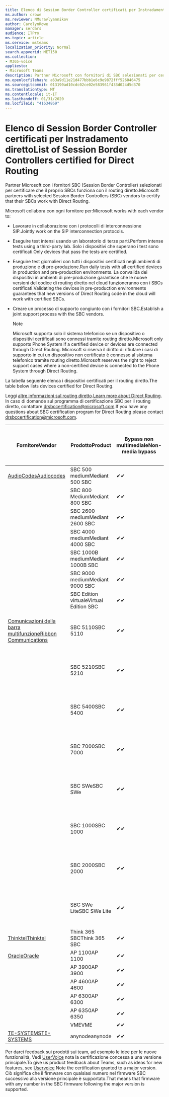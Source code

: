 ```yaml
---
title: Elenco di Session Border Controller certificati per Instradamento diretto
ms.author: crowe
ms.reviewer: NMuravlyannikov
author: CarolynRowe
manager: serdars
audience: ITPro
ms.topic: article
ms.service: msteams
localization_priority: Normal
search.appverid: MET150
ms.collection:
- M365-voice
appliesto:
- Microsoft Teams
description: Partner Microsoft con fornitori di SBC selezionati per certificare il lavoro di SBCs con il routing diretto.
ms.openlocfilehash: a63a9d11e21d477bbb1e6c9e9872fff526046475
ms.sourcegitcommit: 013190ad10cdc02ce02e583961f433d024d5d370
ms.translationtype: MT
ms.contentlocale: it-IT
ms.lasthandoff: 01/31/2020
ms.locfileid: "41634869"
---
```

# <a name="list-of-session-border-controllers-certified-for-direct-routing"></a><span data-ttu-id="dcb73-103">Elenco di Session Border Controller certificati per Instradamento diretto</span><span class="sxs-lookup"><span data-stu-id="dcb73-103">List of Session Border Controllers certified for Direct Routing</span></span>

<span data-ttu-id="dcb73-104">Partner Microsoft con i fornitori SBC (Session Border Controller) selezionati per certificare che il proprio SBCs funziona con il routing diretto.</span><span class="sxs-lookup"><span data-stu-id="dcb73-104">Microsoft partners with selected Session Border Controllers (SBC) vendors to certify that their SBCs work with Direct Routing.</span></span> 

<span data-ttu-id="dcb73-105">Microsoft collabora con ogni fornitore per:</span><span class="sxs-lookup"><span data-stu-id="dcb73-105">Microsoft works with each vendor to:</span></span> 

- <span data-ttu-id="dcb73-106">Lavorare in collaborazione con i protocolli di interconnessione SIP.</span><span class="sxs-lookup"><span data-stu-id="dcb73-106">Jointly work on the SIP interconnection protocols.</span></span>
- <span data-ttu-id="dcb73-107">Eseguire test intensi usando un laboratorio di terze parti.</span><span class="sxs-lookup"><span data-stu-id="dcb73-107">Perform intense tests using a third-party lab.</span></span> <span data-ttu-id="dcb73-108">Solo i dispositivi che superano i test sono certificati.</span><span class="sxs-lookup"><span data-stu-id="dcb73-108">Only devices that pass the tests are certified.</span></span> 
- <span data-ttu-id="dcb73-109">Eseguire test giornalieri con tutti i dispositivi certificati negli ambienti di produzione e di pre-produzione.</span><span class="sxs-lookup"><span data-stu-id="dcb73-109">Run daily tests with all certified devices in production and pre-production environments.</span></span> <span data-ttu-id="dcb73-110">La convalida dei dispositivi in ambienti di pre-produzione garantisce che le nuove versioni del codice di routing diretto nel cloud funzioneranno con i SBCs certificati.</span><span class="sxs-lookup"><span data-stu-id="dcb73-110">Validating the devices in pre-production environments guarantees that new versions of Direct Routing code in the cloud will work with certified SBCs.</span></span> 
- <span data-ttu-id="dcb73-111">Creare un processo di supporto congiunto con i fornitori SBC.</span><span class="sxs-lookup"><span data-stu-id="dcb73-111">Establish a joint support process with the SBC vendors.</span></span>


  > [!NOTE]
  > <span data-ttu-id="dcb73-112">Microsoft supporta solo il sistema telefonico se un dispositivo o dispositivi certificati sono connessi tramite routing diretto.</span><span class="sxs-lookup"><span data-stu-id="dcb73-112">Microsoft only supports Phone System if a certified device or devices are connected through Direct Routing.</span></span> <span data-ttu-id="dcb73-113">Microsoft si riserva il diritto di rifiutare i casi di supporto in cui un dispositivo non certificato è connesso al sistema telefonico tramite routing diretto.</span><span class="sxs-lookup"><span data-stu-id="dcb73-113">Microsoft reserves the right to reject support cases where a non-certified device is connected to the Phone System through Direct Routing.</span></span> 

<span data-ttu-id="dcb73-114">La tabella seguente elenca i dispositivi certificati per il routing diretto.</span><span class="sxs-lookup"><span data-stu-id="dcb73-114">The table below lists devices certified for Direct Routing.</span></span> 

<span data-ttu-id="dcb73-115">Leggi [altre informazioni sul routing diretto](https://aka.ms/dr).</span><span class="sxs-lookup"><span data-stu-id="dcb73-115">[Learn more about Direct Routing](https://aka.ms/dr).</span></span> <span data-ttu-id="dcb73-116">In caso di domande sul programma di certificazione SBC per il routing diretto, contattare drsbccertification@microsoft.com.</span><span class="sxs-lookup"><span data-stu-id="dcb73-116">If you have any questions about SBC certification program for Direct Routing please contact drsbccertification@microsoft.com.</span></span>


|                                                       <span data-ttu-id="dcb73-117">Fornitore</span><span class="sxs-lookup"><span data-stu-id="dcb73-117">Vendor</span></span>                                                        |       <span data-ttu-id="dcb73-118">Prodotto</span><span class="sxs-lookup"><span data-stu-id="dcb73-118">Product</span></span>       | <span data-ttu-id="dcb73-119">Bypass non multimediale</span><span class="sxs-lookup"><span data-stu-id="dcb73-119">Non-media bypass</span></span> | <span data-ttu-id="dcb73-120">Bypass multimediale</span><span class="sxs-lookup"><span data-stu-id="dcb73-120">Media bypass</span></span> | <span data-ttu-id="dcb73-121">Versione software</span><span class="sxs-lookup"><span data-stu-id="dcb73-121">Software version</span></span> | <span data-ttu-id="dcb73-122">Convalidati con i provider di E911</span><span class="sxs-lookup"><span data-stu-id="dcb73-122">Validated with E911 providers</span></span> | <span data-ttu-id="dcb73-123">In grado di ELIN</span><span class="sxs-lookup"><span data-stu-id="dcb73-123">ELIN capable</span></span>
|---------------------------------------------------------------------------------------------------------------------|---------------------|------------------|--------------|------------------|-----------------|------------------|
| [<span data-ttu-id="dcb73-124">AudioCodes</span><span class="sxs-lookup"><span data-stu-id="dcb73-124">Audiocodes</span></span>](https://www.audiocodes.com/solutions-products/products/products-for-microsoft-365/direct-routing-for-microsoft-teams) |   <span data-ttu-id="dcb73-125">SBC 500 medium</span><span class="sxs-lookup"><span data-stu-id="dcb73-125">Mediant 500 SBC</span></span>   |     <span data-ttu-id="dcb73-126">&#10004;</span><span class="sxs-lookup"><span data-stu-id="dcb73-126">&#10004;</span></span>     |   <span data-ttu-id="dcb73-127">&#10004;</span><span class="sxs-lookup"><span data-stu-id="dcb73-127">&#10004;</span></span>    |  <span data-ttu-id="dcb73-128">7.20 a. 250</span><span class="sxs-lookup"><span data-stu-id="dcb73-128">7.20A.250</span></span>   |
|                                                                                                                     |   <span data-ttu-id="dcb73-129">SBC 800 Medium</span><span class="sxs-lookup"><span data-stu-id="dcb73-129">Mediant 800 SBC</span></span>   |     <span data-ttu-id="dcb73-130">&#10004;</span><span class="sxs-lookup"><span data-stu-id="dcb73-130">&#10004;</span></span>     |   <span data-ttu-id="dcb73-131">&#10004;</span><span class="sxs-lookup"><span data-stu-id="dcb73-131">&#10004;</span></span>     |  <span data-ttu-id="dcb73-132">7.20 a. 250</span><span class="sxs-lookup"><span data-stu-id="dcb73-132">7.20A.250</span></span>   |    |    |
|                                                                                                                     |  <span data-ttu-id="dcb73-133">SBC 2600 medium</span><span class="sxs-lookup"><span data-stu-id="dcb73-133">Mediant 2600 SBC</span></span>   |     <span data-ttu-id="dcb73-134">&#10004;</span><span class="sxs-lookup"><span data-stu-id="dcb73-134">&#10004;</span></span>     |   <span data-ttu-id="dcb73-135">&#10004;</span><span class="sxs-lookup"><span data-stu-id="dcb73-135">&#10004;</span></span>    |  <span data-ttu-id="dcb73-136">7.20 a. 250</span><span class="sxs-lookup"><span data-stu-id="dcb73-136">7.20A.250</span></span>   |     |    |    
|                                                                                                                     |  <span data-ttu-id="dcb73-137">SBC 4000 medium</span><span class="sxs-lookup"><span data-stu-id="dcb73-137">Mediant 4000 SBC</span></span>   |     <span data-ttu-id="dcb73-138">&#10004;</span><span class="sxs-lookup"><span data-stu-id="dcb73-138">&#10004;</span></span>     |   <span data-ttu-id="dcb73-139">&#10004;</span><span class="sxs-lookup"><span data-stu-id="dcb73-139">&#10004;</span></span>     |  <span data-ttu-id="dcb73-140">7.20 a. 250</span><span class="sxs-lookup"><span data-stu-id="dcb73-140">7.20A.250</span></span>   |     |    |    
|                                                                                                                     | <span data-ttu-id="dcb73-141">SBC 1000B medium</span><span class="sxs-lookup"><span data-stu-id="dcb73-141">Mediant 1000B  SBC</span></span>  |     <span data-ttu-id="dcb73-142">&#10004;</span><span class="sxs-lookup"><span data-stu-id="dcb73-142">&#10004;</span></span>     |   <span data-ttu-id="dcb73-143">In sospeso</span><span class="sxs-lookup"><span data-stu-id="dcb73-143">Pending</span></span>     |  <span data-ttu-id="dcb73-144">7.20 a. 250</span><span class="sxs-lookup"><span data-stu-id="dcb73-144">7.20A.250</span></span>  |    |    |    
|                                                                                                                     | <span data-ttu-id="dcb73-145">SBC 9000 medium</span><span class="sxs-lookup"><span data-stu-id="dcb73-145">Mediant 9000  SBC</span></span>  |     <span data-ttu-id="dcb73-146">&#10004;</span><span class="sxs-lookup"><span data-stu-id="dcb73-146">&#10004;</span></span>     |   <span data-ttu-id="dcb73-147">&#10004;</span><span class="sxs-lookup"><span data-stu-id="dcb73-147">&#10004;</span></span>     |  <span data-ttu-id="dcb73-148">7.20 a. 250</span><span class="sxs-lookup"><span data-stu-id="dcb73-148">7.20A.250</span></span>   |    |    |                                                                       
|                                                                                                                     | <span data-ttu-id="dcb73-149">SBC Edition virtuale</span><span class="sxs-lookup"><span data-stu-id="dcb73-149">Virtual Edition SBC</span></span> |     <span data-ttu-id="dcb73-150">&#10004;</span><span class="sxs-lookup"><span data-stu-id="dcb73-150">&#10004;</span></span>     |   <span data-ttu-id="dcb73-151">&#10004;</span><span class="sxs-lookup"><span data-stu-id="dcb73-151">&#10004;</span></span>     |  <span data-ttu-id="dcb73-152">7.20 a. 250</span><span class="sxs-lookup"><span data-stu-id="dcb73-152">7.20A.250</span></span> |    |    |    
|  [<span data-ttu-id="dcb73-153">Comunicazioni della barra multifunzione</span><span class="sxs-lookup"><span data-stu-id="dcb73-153">Ribbon Communications</span></span>](https://ribboncommunications.com/solutions/enterprise-solutions/microsoft-skype-business)  |      <span data-ttu-id="dcb73-154">SBC 5110</span><span class="sxs-lookup"><span data-stu-id="dcb73-154">SBC 5110</span></span>       |     <span data-ttu-id="dcb73-155">&#10004;</span><span class="sxs-lookup"><span data-stu-id="dcb73-155">&#10004;</span></span>     |   <span data-ttu-id="dcb73-156">&#10004;</span><span class="sxs-lookup"><span data-stu-id="dcb73-156">&#10004;</span></span>    |       <span data-ttu-id="dcb73-157">V 7.2</span><span class="sxs-lookup"><span data-stu-id="dcb73-157">V7.2</span></span>       |  <span data-ttu-id="dcb73-158">Intrado ERS</span><span class="sxs-lookup"><span data-stu-id="dcb73-158">Intrado ERS</span></span> <br><span data-ttu-id="dcb73-159">Intrado EGW</span><span class="sxs-lookup"><span data-stu-id="dcb73-159">Intrado EGW</span></span> |   <span data-ttu-id="dcb73-160">No</span><span class="sxs-lookup"><span data-stu-id="dcb73-160">No</span></span> |    
|                                                                                                                     |      <span data-ttu-id="dcb73-161">SBC 5210</span><span class="sxs-lookup"><span data-stu-id="dcb73-161">SBC 5210</span></span>       |     <span data-ttu-id="dcb73-162">&#10004;</span><span class="sxs-lookup"><span data-stu-id="dcb73-162">&#10004;</span></span>     |  <span data-ttu-id="dcb73-163">&#10004;</span><span class="sxs-lookup"><span data-stu-id="dcb73-163">&#10004;</span></span>    |       <span data-ttu-id="dcb73-164">V 7.2</span><span class="sxs-lookup"><span data-stu-id="dcb73-164">V7.2</span></span>       |   <span data-ttu-id="dcb73-165">Intrado ERS</span><span class="sxs-lookup"><span data-stu-id="dcb73-165">Intrado ERS</span></span> <br><span data-ttu-id="dcb73-166">Intrado EGW</span><span class="sxs-lookup"><span data-stu-id="dcb73-166">Intrado EGW</span></span>  | <span data-ttu-id="dcb73-167">No</span><span class="sxs-lookup"><span data-stu-id="dcb73-167">No</span></span>   |    
|                                                                                                                     |      <span data-ttu-id="dcb73-168">SBC 5400</span><span class="sxs-lookup"><span data-stu-id="dcb73-168">SBC 5400</span></span>       |     <span data-ttu-id="dcb73-169">&#10004;</span><span class="sxs-lookup"><span data-stu-id="dcb73-169">&#10004;</span></span>     |   <span data-ttu-id="dcb73-170">&#10004;</span><span class="sxs-lookup"><span data-stu-id="dcb73-170">&#10004;</span></span>   |       <span data-ttu-id="dcb73-171">V 7.2</span><span class="sxs-lookup"><span data-stu-id="dcb73-171">V7.2</span></span>       |  <span data-ttu-id="dcb73-172">Intrado ERS</span><span class="sxs-lookup"><span data-stu-id="dcb73-172">Intrado ERS</span></span> <br><span data-ttu-id="dcb73-173">Intrado EGW</span><span class="sxs-lookup"><span data-stu-id="dcb73-173">Intrado EGW</span></span>    |<span data-ttu-id="dcb73-174">No</span><span class="sxs-lookup"><span data-stu-id="dcb73-174">No</span></span>|    
|                                                                                                                     |      <span data-ttu-id="dcb73-175">SBC 7000</span><span class="sxs-lookup"><span data-stu-id="dcb73-175">SBC 7000</span></span>       |     <span data-ttu-id="dcb73-176">&#10004;</span><span class="sxs-lookup"><span data-stu-id="dcb73-176">&#10004;</span></span>     |   <span data-ttu-id="dcb73-177">&#10004;</span><span class="sxs-lookup"><span data-stu-id="dcb73-177">&#10004;</span></span>    |       <span data-ttu-id="dcb73-178">V 7.2</span><span class="sxs-lookup"><span data-stu-id="dcb73-178">V7.2</span></span>       |   <span data-ttu-id="dcb73-179">Intrado ERS</span><span class="sxs-lookup"><span data-stu-id="dcb73-179">Intrado ERS</span></span> <br><span data-ttu-id="dcb73-180">Intrado EGW</span><span class="sxs-lookup"><span data-stu-id="dcb73-180">Intrado EGW</span></span>  |  <span data-ttu-id="dcb73-181">No</span><span class="sxs-lookup"><span data-stu-id="dcb73-181">No</span></span>  |    
|                                                                                                                     |       <span data-ttu-id="dcb73-182">SBC SWe</span><span class="sxs-lookup"><span data-stu-id="dcb73-182">SBC SWe</span></span>       |     <span data-ttu-id="dcb73-183">&#10004;</span><span class="sxs-lookup"><span data-stu-id="dcb73-183">&#10004;</span></span>     |   <span data-ttu-id="dcb73-184">&#10004;</span><span class="sxs-lookup"><span data-stu-id="dcb73-184">&#10004;</span></span>   |       <span data-ttu-id="dcb73-185">V 7.2</span><span class="sxs-lookup"><span data-stu-id="dcb73-185">V7.2</span></span>       |   <span data-ttu-id="dcb73-186">Intrado ERS</span><span class="sxs-lookup"><span data-stu-id="dcb73-186">Intrado ERS</span></span> <br><span data-ttu-id="dcb73-187">Intrado EGW</span><span class="sxs-lookup"><span data-stu-id="dcb73-187">Intrado EGW</span></span> |   <span data-ttu-id="dcb73-188">No</span><span class="sxs-lookup"><span data-stu-id="dcb73-188">No</span></span> |    
|                                                                                                                     |      <span data-ttu-id="dcb73-189">SBC 1000</span><span class="sxs-lookup"><span data-stu-id="dcb73-189">SBC 1000</span></span>       |     <span data-ttu-id="dcb73-190">&#10004;</span><span class="sxs-lookup"><span data-stu-id="dcb73-190">&#10004;</span></span>     |   <span data-ttu-id="dcb73-191">&#10004;</span><span class="sxs-lookup"><span data-stu-id="dcb73-191">&#10004;</span></span>    |      <span data-ttu-id="dcb73-192">v 8.0.3 (Build 537)</span><span class="sxs-lookup"><span data-stu-id="dcb73-192">v8.0.3 (build 537)</span></span>     |  <span data-ttu-id="dcb73-193">Intrado ERS</span><span class="sxs-lookup"><span data-stu-id="dcb73-193">Intrado ERS</span></span> <br><span data-ttu-id="dcb73-194">Intrado EGW</span><span class="sxs-lookup"><span data-stu-id="dcb73-194">Intrado EGW</span></span>   |  <span data-ttu-id="dcb73-195">In sospeso</span><span class="sxs-lookup"><span data-stu-id="dcb73-195">Pending</span></span>  |    
|                                                                                                                     |      <span data-ttu-id="dcb73-196">SBC 2000</span><span class="sxs-lookup"><span data-stu-id="dcb73-196">SBC 2000</span></span>       |     <span data-ttu-id="dcb73-197">&#10004;</span><span class="sxs-lookup"><span data-stu-id="dcb73-197">&#10004;</span></span>     |   <span data-ttu-id="dcb73-198">&#10004;</span><span class="sxs-lookup"><span data-stu-id="dcb73-198">&#10004;</span></span>   |     <span data-ttu-id="dcb73-199">v 8.0.3 (Build 537)</span><span class="sxs-lookup"><span data-stu-id="dcb73-199">v8.0.3 (build 537)</span></span>     |  <span data-ttu-id="dcb73-200">Intrado ERS</span><span class="sxs-lookup"><span data-stu-id="dcb73-200">Intrado ERS</span></span> <br><span data-ttu-id="dcb73-201">Intrado EGW</span><span class="sxs-lookup"><span data-stu-id="dcb73-201">Intrado EGW</span></span>  |  <span data-ttu-id="dcb73-202">In sospeso</span><span class="sxs-lookup"><span data-stu-id="dcb73-202">Pending</span></span>  |    
|                                                                                                                     |    <span data-ttu-id="dcb73-203">SBC SWe Lite</span><span class="sxs-lookup"><span data-stu-id="dcb73-203">SBC SWe Lite</span></span>     |     <span data-ttu-id="dcb73-204">&#10004;</span><span class="sxs-lookup"><span data-stu-id="dcb73-204">&#10004;</span></span>     |  <span data-ttu-id="dcb73-205">&#10004;</span><span class="sxs-lookup"><span data-stu-id="dcb73-205">&#10004;</span></span>    |      <span data-ttu-id="dcb73-206">v 8.0.3 (Build 216)</span><span class="sxs-lookup"><span data-stu-id="dcb73-206">v8.0.3 (build 216)</span></span>    |  <span data-ttu-id="dcb73-207">Intrado ERS</span><span class="sxs-lookup"><span data-stu-id="dcb73-207">Intrado ERS</span></span> <br><span data-ttu-id="dcb73-208">Intrado EGW</span><span class="sxs-lookup"><span data-stu-id="dcb73-208">Intrado EGW</span></span>   |  <span data-ttu-id="dcb73-209">In sospeso</span><span class="sxs-lookup"><span data-stu-id="dcb73-209">Pending</span></span>  |    
|                     [<span data-ttu-id="dcb73-210">Thinktel</span><span class="sxs-lookup"><span data-stu-id="dcb73-210">Thinktel</span></span>](https://www.thinktel.ca/services/think-365/think-365-overview/)                      |    <span data-ttu-id="dcb73-211">Think 365 SBC</span><span class="sxs-lookup"><span data-stu-id="dcb73-211">Think 365 SBC</span></span>    |     <span data-ttu-id="dcb73-212">&#10004;</span><span class="sxs-lookup"><span data-stu-id="dcb73-212">&#10004;</span></span>     |   <span data-ttu-id="dcb73-213">In sospeso</span><span class="sxs-lookup"><span data-stu-id="dcb73-213">Pending</span></span>    |       <span data-ttu-id="dcb73-214">V 1.4</span><span class="sxs-lookup"><span data-stu-id="dcb73-214">V1.4</span></span>       |     |    |    
|                     [<span data-ttu-id="dcb73-215">Oracle</span><span class="sxs-lookup"><span data-stu-id="dcb73-215">Oracle</span></span>](https://www.oracle.com/industries/communications/enterprise-session-border-controller/microsoft.html)                      |    <span data-ttu-id="dcb73-216">AP 1100</span><span class="sxs-lookup"><span data-stu-id="dcb73-216">AP 1100</span></span>      |    <span data-ttu-id="dcb73-217">&#10004;</span><span class="sxs-lookup"><span data-stu-id="dcb73-217">&#10004;</span></span>     |    <span data-ttu-id="dcb73-218">&#10004;</span><span class="sxs-lookup"><span data-stu-id="dcb73-218">&#10004;</span></span>    |   <span data-ttu-id="dcb73-219">8.3.0.0.1</span><span class="sxs-lookup"><span data-stu-id="dcb73-219">8.3.0.0.1</span></span> |    |    |    
|                                                                                                                    |    <span data-ttu-id="dcb73-220">AP 3900</span><span class="sxs-lookup"><span data-stu-id="dcb73-220">AP 3900</span></span>           |    <span data-ttu-id="dcb73-221">&#10004;</span><span class="sxs-lookup"><span data-stu-id="dcb73-221">&#10004;</span></span>     |    <span data-ttu-id="dcb73-222">&#10004;</span><span class="sxs-lookup"><span data-stu-id="dcb73-222">&#10004;</span></span>   |   <span data-ttu-id="dcb73-223">8.3.0.0.1</span><span class="sxs-lookup"><span data-stu-id="dcb73-223">8.3.0.0.1</span></span>  |    |    |    
|                                                                                                                    |      <span data-ttu-id="dcb73-224">AP 4600</span><span class="sxs-lookup"><span data-stu-id="dcb73-224">AP 4600</span></span>         |    <span data-ttu-id="dcb73-225">&#10004;</span><span class="sxs-lookup"><span data-stu-id="dcb73-225">&#10004;</span></span>   |    <span data-ttu-id="dcb73-226">&#10004;</span><span class="sxs-lookup"><span data-stu-id="dcb73-226">&#10004;</span></span>     |     <span data-ttu-id="dcb73-227">8.3.0.0.1</span><span class="sxs-lookup"><span data-stu-id="dcb73-227">8.3.0.0.1</span></span>  |   |    |    
|                                                                                                                    |      <span data-ttu-id="dcb73-228">AP 6300</span><span class="sxs-lookup"><span data-stu-id="dcb73-228">AP 6300</span></span>         |    <span data-ttu-id="dcb73-229">&#10004;</span><span class="sxs-lookup"><span data-stu-id="dcb73-229">&#10004;</span></span>   |    <span data-ttu-id="dcb73-230">&#10004;</span><span class="sxs-lookup"><span data-stu-id="dcb73-230">&#10004;</span></span>     |     <span data-ttu-id="dcb73-231">8.3.0.0.1</span><span class="sxs-lookup"><span data-stu-id="dcb73-231">8.3.0.0.1</span></span>  |   |    |    
|                                                                                                                   |      <span data-ttu-id="dcb73-232">AP 6350</span><span class="sxs-lookup"><span data-stu-id="dcb73-232">AP 6350</span></span>           |    <span data-ttu-id="dcb73-233">&#10004;</span><span class="sxs-lookup"><span data-stu-id="dcb73-233">&#10004;</span></span>   |    <span data-ttu-id="dcb73-234">&#10004;</span><span class="sxs-lookup"><span data-stu-id="dcb73-234">&#10004;</span></span>    |     <span data-ttu-id="dcb73-235">8.3.0.0.1</span><span class="sxs-lookup"><span data-stu-id="dcb73-235">8.3.0.0.1</span></span>  |        |    |                                            
|                                                                                                                    |      <span data-ttu-id="dcb73-236">VME</span><span class="sxs-lookup"><span data-stu-id="dcb73-236">VME</span></span>           |    <span data-ttu-id="dcb73-237">&#10004;</span><span class="sxs-lookup"><span data-stu-id="dcb73-237">&#10004;</span></span>    |    <span data-ttu-id="dcb73-238">&#10004;</span><span class="sxs-lookup"><span data-stu-id="dcb73-238">&#10004;</span></span>    |     <span data-ttu-id="dcb73-239">8.3.0.0.1</span><span class="sxs-lookup"><span data-stu-id="dcb73-239">8.3.0.0.1</span></span>   |    |    |    
|                     [<span data-ttu-id="dcb73-240">TE-SYSTEMS</span><span class="sxs-lookup"><span data-stu-id="dcb73-240">TE-SYSTEMS</span></span>](https://www.anynode.de/anynode-and-microsoft-teams/)                               |     <span data-ttu-id="dcb73-241">anynode</span><span class="sxs-lookup"><span data-stu-id="dcb73-241">anynode</span></span>         |     <span data-ttu-id="dcb73-242">&#10004;</span><span class="sxs-lookup"><span data-stu-id="dcb73-242">&#10004;</span></span>   |  <span data-ttu-id="dcb73-243">&#10004;</span><span class="sxs-lookup"><span data-stu-id="dcb73-243">&#10004;</span></span>   |      <span data-ttu-id="dcb73-244">v 3.16.2</span><span class="sxs-lookup"><span data-stu-id="dcb73-244">v3.16.2</span></span>      |     |    |    

<span data-ttu-id="dcb73-245">Per darci feedback sui prodotti sui team, ad esempio le idee per le nuove funzionalità, Vedi [UserVoice](https://microsoftteams.uservoice.com) nota la certificazione concessa a una versione principale.</span><span class="sxs-lookup"><span data-stu-id="dcb73-245">To give us product feedback about Teams, such as ideas for new features, see [Uservoice](https://microsoftteams.uservoice.com) Note the certification granted to a major version.</span></span> <span data-ttu-id="dcb73-246">Ciò significa che il firmware con qualsiasi numero nel firmware SBC successivo alla versione principale è supportato.</span><span class="sxs-lookup"><span data-stu-id="dcb73-246">That means that firmware with any number in the SBC firmware following the major version is supported.</span></span>
